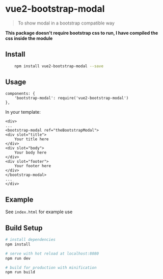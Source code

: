 # vue2-bootstrap-modal
> To show modal in a bootstrap compatible way

**This package doesn't require bootstrap css to run, I have compiled the css inside the module**
## Install
``` bash
    npm install vue2-bootstrap-modal --save
```

## Usage
```
components: {
    'bootstrap-modal': require('vue2-bootstrap-modal')
},
```
In your template:
```
<div>
...
<bootstrap-modal ref="theBootstrapModal">
<div slot="title">
    Your title here
</div>
<div slot="body">
    Your body here
</div>
<div slot="footer">
    Your footer here
</div>
</bootstrap-modal>
...
</div>
```
## Example

See ```index.html``` for example use

## Build Setup

``` bash
# install dependencies
npm install

# serve with hot reload at localhost:8080
npm run dev

# build for production with minification
npm run build
```
